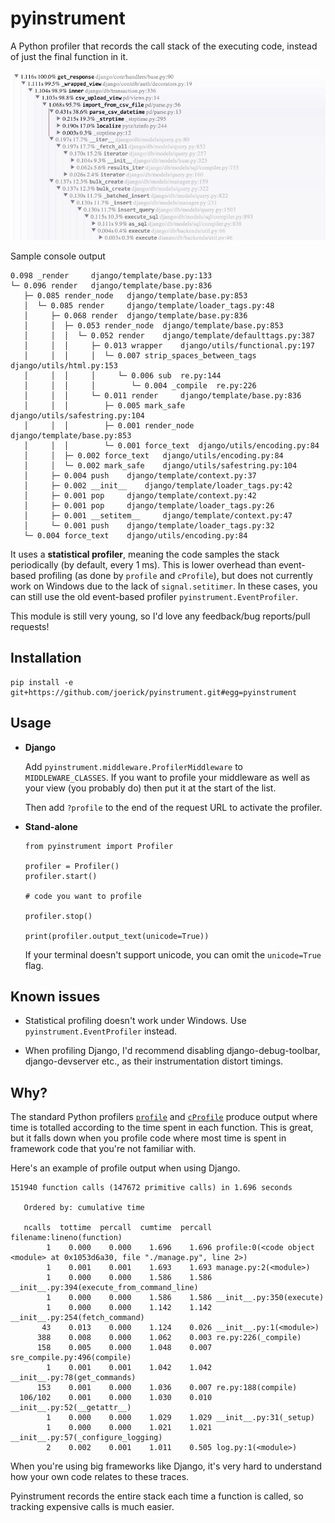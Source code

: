 pyinstrument
============

A Python profiler that records the call stack of the executing code, instead
of just the final function in it.

![Screenshot](screenshot.png)

Sample console output

    0.098 _render     django/template/base.py:133
    └─ 0.096 render   django/template/base.py:836
       ├─ 0.085 render_node   django/template/base.py:853
       │  └─ 0.085 render     django/template/loader_tags.py:48
       │     ├─ 0.068 render  django/template/base.py:836
       │     │  ├─ 0.053 render_node  django/template/base.py:853
       │     │  │  └─ 0.052 render    django/template/defaulttags.py:387
       │     │  │     ├─ 0.013 wrapper    django/utils/functional.py:197
       │     │  │     │  └─ 0.007 strip_spaces_between_tags   django/utils/html.py:153
       │     │  │     │     └─ 0.006 sub  re.py:144
       │     │  │     │        └─ 0.004 _compile  re.py:226
       │     │  │     └─ 0.011 render     django/template/base.py:836
       │     │  │        ├─ 0.005 mark_safe   django/utils/safestring.py:104
       │     │  │        ├─ 0.001 render_node     django/template/base.py:853
       │     │  │        └─ 0.001 force_text  django/utils/encoding.py:84
       │     │  ├─ 0.002 force_text   django/utils/encoding.py:84
       │     │  └─ 0.002 mark_safe    django/utils/safestring.py:104
       │     ├─ 0.004 push    django/template/context.py:37
       │     ├─ 0.002 __init__    django/template/loader_tags.py:42
       │     ├─ 0.001 pop     django/template/context.py:42
       │     ├─ 0.001 pop     django/template/loader_tags.py:26
       │     ├─ 0.001 __setitem__     django/template/context.py:47
       │     └─ 0.001 push    django/template/loader_tags.py:32
       └─ 0.004 force_text    django/utils/encoding.py:84

It uses a **statistical profiler**, meaning the code samples the stack
periodically (by default, every 1 ms). This is lower overhead than event-
based profiling (as done by `profile` and `cProfile`), but does not currently
work on Windows due to the lack of `signal.setitimer`. In these cases, you can
still use the old event-based profiler `pyinstrument.EventProfiler`.

This module is still very young, so I'd love any feedback/bug reports/pull
requests!

Installation
------------

    pip install -e git+https://github.com/joerick/pyinstrument.git#egg=pyinstrument

Usage
-----

-   **Django**
    
    Add `pyinstrument.middleware.ProfilerMiddleware` to `MIDDLEWARE_CLASSES`.
    If you want to profile your middleware as well as your view (you probably
    do) then put it at the start of the list.

    Then add `?profile` to the end of the request URL to activate the
    profiler.

-   **Stand-alone**

        from pyinstrument import Profiler

        profiler = Profiler()
        profiler.start()

        # code you want to profile

        profiler.stop()

        print(profiler.output_text(unicode=True))

    If your terminal doesn't support unicode, you can omit the `unicode=True`
    flag.

Known issues
------------

-   Statistical profiling doesn't work under Windows. Use
    `pyinstrument.EventProfiler` instead.

-   When profiling Django, I'd recommend disabling django-debug-toolbar,
    django-devserver etc., as their instrumentation distort timings.

Why?
----

The standard Python profilers [`profile`][1] and [`cProfile`][2] produce
output where time is totalled according to the time spent in each function.
This is great, but it falls down when you profile code where most time is
spent in framework code that you're not familiar with.

[1]: http://docs.python.org/2/library/profile.html#module-profile
[2]: http://docs.python.org/2/library/profile.html#module-cProfile

Here's an example of profile output when using Django.

    151940 function calls (147672 primitive calls) in 1.696 seconds

       Ordered by: cumulative time

       ncalls  tottime  percall  cumtime  percall filename:lineno(function)
            1    0.000    0.000    1.696    1.696 profile:0(<code object <module> at 0x1053d6a30, file "./manage.py", line 2>)
            1    0.001    0.001    1.693    1.693 manage.py:2(<module>)
            1    0.000    0.000    1.586    1.586 __init__.py:394(execute_from_command_line)
            1    0.000    0.000    1.586    1.586 __init__.py:350(execute)
            1    0.000    0.000    1.142    1.142 __init__.py:254(fetch_command)
           43    0.013    0.000    1.124    0.026 __init__.py:1(<module>)
          388    0.008    0.000    1.062    0.003 re.py:226(_compile)
          158    0.005    0.000    1.048    0.007 sre_compile.py:496(compile)
            1    0.001    0.001    1.042    1.042 __init__.py:78(get_commands)
          153    0.001    0.000    1.036    0.007 re.py:188(compile)
      106/102    0.001    0.000    1.030    0.010 __init__.py:52(__getattr__)
            1    0.000    0.000    1.029    1.029 __init__.py:31(_setup)
            1    0.000    0.000    1.021    1.021 __init__.py:57(_configure_logging)
            2    0.002    0.001    1.011    0.505 log.py:1(<module>)


When you're using big frameworks like Django, it's very hard to understand how
your own code relates to these traces.

Pyinstrument records the entire stack each time a function is called, so
tracking expensive calls is much easier.
